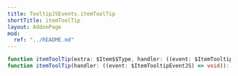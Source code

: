 ```yaml
---
title: TooltipJSEvents.itemToolTip
shortTitle: itemToolTip
layout: AddonPage
mod:
  ref: "../README.md"
---
```


```ts title="<ClientSide/>"
function itemToolTip(extra: $Item$$Type, handler: ((event: $ItemTooltipEventJS) => void)): void
function itemToolTip(handler: ((event: $ItemTooltipEventJS) => void)): void
```
